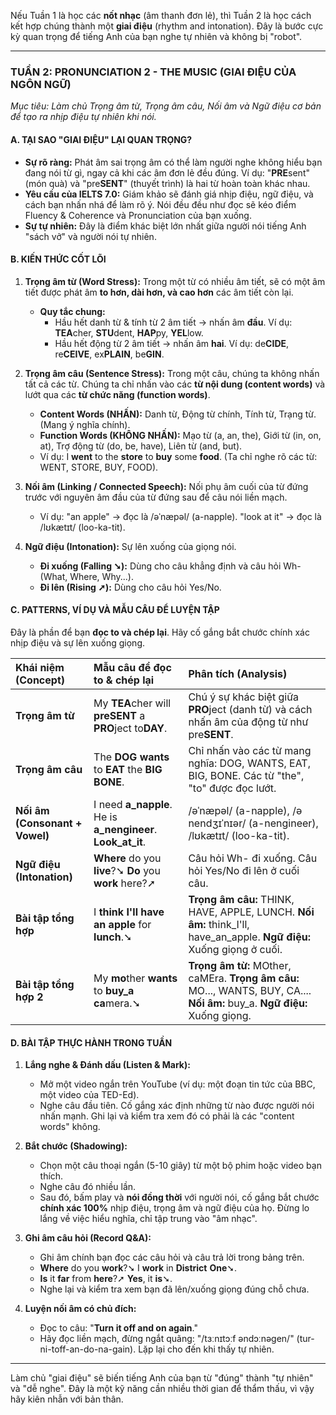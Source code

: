 Nếu Tuần 1 là học các **nốt nhạc** (âm thanh đơn lẻ), thì Tuần 2 là học cách kết hợp chúng thành một **giai điệu** (rhythm and intonation). Đây là bước cực kỳ quan trọng để tiếng Anh của bạn nghe tự nhiên và không bị "robot".

---

### **TUẦN 2: PRONUNCIATION 2 - THE MUSIC (GIAI ĐIỆU CỦA NGÔN NGỮ)**

_Mục tiêu: Làm chủ Trọng âm từ, Trọng âm câu, Nối âm và Ngữ điệu cơ bản để tạo ra nhịp điệu tự nhiên khi nói._

#### **A. TẠI SAO "GIAI ĐIỆU" LẠI QUAN TRỌNG?**

- **Sự rõ ràng:** Phát âm sai trọng âm có thể làm người nghe không hiểu bạn đang nói từ gì, ngay cả khi các âm đơn lẻ đều đúng. Ví dụ: "**PRE**sent" (món quà) và "pre**SENT**" (thuyết trình) là hai từ hoàn toàn khác nhau.
- **Yêu cầu của IELTS 7.0:** Giám khảo sẽ đánh giá nhịp điệu, ngữ điệu, và cách bạn nhấn nhá để làm rõ ý. Nói đều đều như đọc sẽ kéo điểm Fluency & Coherence và Pronunciation của bạn xuống.
- **Sự tự nhiên:** Đây là điểm khác biệt lớn nhất giữa người nói tiếng Anh "sách vở" và người nói tự nhiên.

#### **B. KIẾN THỨC CỐT LÕI**

1.  **Trọng âm từ (Word Stress):** Trong một từ có nhiều âm tiết, sẽ có một âm tiết được phát âm **to hơn, dài hơn, và cao hơn** các âm tiết còn lại.

    - **Quy tắc chung:**
      - Hầu hết danh từ & tính từ 2 âm tiết -> nhấn âm **đầu**. Ví dụ: **TEA**cher, **STU**dent, **HAP**py, **YEL**low.
      - Hầu hết động từ 2 âm tiết -> nhấn âm **hai**. Ví dụ: de**CIDE**, re**CEIVE**, ex**PLAIN**, be**GIN**.

2.  **Trọng âm câu (Sentence Stress):** Trong một câu, chúng ta không nhấn tất cả các từ. Chúng ta chỉ nhấn vào các **từ nội dung (content words)** và lướt qua các **từ chức năng (function words)**.

    - **Content Words (NHẤN):** Danh từ, Động từ chính, Tính từ, Trạng từ. (Mang ý nghĩa chính).
    - **Function Words (KHÔNG NHẤN):** Mạo từ (a, an, the), Giới từ (in, on, at), Trợ động từ (do, be, have), Liên từ (and, but).
    - Ví dụ: I **went** to the **store** to **buy** some **food**. (Ta chỉ nghe rõ các từ: WENT, STORE, BUY, FOOD).

3.  **Nối âm (Linking / Connected Speech):** Nối phụ âm cuối của từ đứng trước với nguyên âm đầu của từ đứng sau để câu nói liền mạch.

    - Ví dụ: "an apple" -> đọc là /əˈnæpəl/ (a-napple). "look at it" -> đọc là /lʊkætɪt/ (loo-ka-tit).

4.  **Ngữ điệu (Intonation):** Sự lên xuống của giọng nói.
    - **Đi xuống (Falling ➘):** Dùng cho câu khẳng định và câu hỏi Wh- (What, Where, Why...).
    - **Đi lên (Rising ➚):** Dùng cho câu hỏi Yes/No.

#### **C. PATTERNS, VÍ DỤ VÀ MẪU CÂU ĐỂ LUYỆN TẬP**

Đây là phần để bạn **đọc to và chép lại**. Hãy cố gắng bắt chước chính xác nhịp điệu và sự lên xuống giọng.

| Khái niệm (Concept)            | Mẫu câu để đọc to & chép lại                                | Phân tích (Analysis)                                                                                                       |
| :----------------------------- | :---------------------------------------------------------- | :------------------------------------------------------------------------------------------------------------------------- |
| **Trọng âm từ**                | My **TEA**cher will **preSENT** a **PRO**ject to**DAY**.    | Chú ý sự khác biệt giữa **PRO**ject (danh từ) và cách nhấn âm của động từ như pre**SENT**.                                 |
| **Trọng âm câu**               | The **DOG** **wants** to **EAT** the **BIG** **BONE**.      | Chỉ nhấn vào các từ mang nghĩa: DOG, WANTS, EAT, BIG, BONE. Các từ "the", "to" được đọc lướt.                              |
| **Nối âm (Consonant + Vowel)** | I need **a_napple**. He is **a_nengineer**. **Look_at_it**. | /əˈnæpəl/ (a-napple), /ə nendʒɪˈnɪər/ (a-nengineer), /lʊkætɪt/ (loo-ka-tit).                                               |
| **Ngữ điệu (Intonation)**      | **Where** do you **live**?➘ **Do** you **work** here?➚      | Câu hỏi Wh- đi xuống. Câu hỏi Yes/No đi lên ở cuối câu.                                                                    |
| **Bài tập tổng hợp**           | I **think I'll have an apple** for **lunch**.➘              | **Trọng âm câu:** THINK, HAVE, APPLE, LUNCH. **Nối âm:** think_I'll, have_an_apple. **Ngữ điệu:** Xuống giọng ở cuối.      |
| **Bài tập tổng hợp 2**         | My **mo**ther **wants** to **buy_a ca**mera.➘               | **Trọng âm từ:** MOther, caMEra. **Trọng âm câu:** MO..., WANTS, BUY, CA.... **Nối âm:** buy_a. **Ngữ điệu:** Xuống giọng. |

#### **D. BÀI TẬP THỰC HÀNH TRONG TUẦN**

1.  **Lắng nghe & Đánh dấu (Listen & Mark):**

    - Mở một video ngắn trên YouTube (ví dụ: một đoạn tin tức của BBC, một video của TED-Ed).
    - Nghe câu đầu tiên. Cố gắng xác định những từ nào được người nói nhấn mạnh. Ghi lại và kiểm tra xem đó có phải là các "content words" không.

2.  **Bắt chước (Shadowing):**

    - Chọn một câu thoại ngắn (5-10 giây) từ một bộ phim hoặc video bạn thích.
    - Nghe câu đó nhiều lần.
    - Sau đó, bấm play và **nói đồng thời** với người nói, cố gắng bắt chước **chính xác 100%** nhịp điệu, trọng âm và ngữ điệu của họ. Đừng lo lắng về việc hiểu nghĩa, chỉ tập trung vào "âm nhạc".

3.  **Ghi âm câu hỏi (Record Q&A):**

    - Ghi âm chính bạn đọc các câu hỏi và câu trả lời trong bảng trên.
    - **Where** do you **work**?➘ I **work** in **District** **One**➘.
    - **Is** it **far** from **here**?➚ **Yes**, it **is**➘.
    - Nghe lại và kiểm tra xem bạn đã lên/xuống giọng đúng chỗ chưa.

4.  **Luyện nối âm có chủ đích:**
    - Đọc to câu: "**Turn it off and on again**."
    - Hãy đọc liền mạch, đừng ngắt quãng: "/tɜːnɪtɔːf əndɔːnəɡen/" (tur-ni-toff-an-do-na-gain). Lặp lại cho đến khi thấy tự nhiên.

---

Làm chủ "giai điệu" sẽ biến tiếng Anh của bạn từ "đúng" thành "tự nhiên" và "dễ nghe". Đây là một kỹ năng cần nhiều thời gian để thẩm thấu, vì vậy hãy kiên nhẫn với bản thân.
